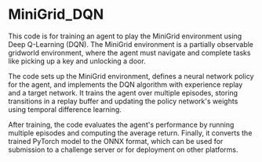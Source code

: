 # MiniGrid_DQN
This code is for training an agent to play the MiniGrid environment using Deep Q-Learning (DQN). The MiniGrid environment is a partially observable gridworld environment, where the agent must navigate and complete tasks like picking up a key and unlocking a door. 

The code sets up the MiniGrid environment, defines a neural network policy for the agent, and implements the DQN algorithm with experience replay and a target network. It trains the agent over multiple episodes, storing transitions in a replay buffer and updating the policy network's weights using temporal difference learning.

After training, the code evaluates the agent's performance by running multiple episodes and computing the average return. Finally, it converts the trained PyTorch model to the ONNX format, which can be used for submission to a challenge server or for deployment on other platforms.
